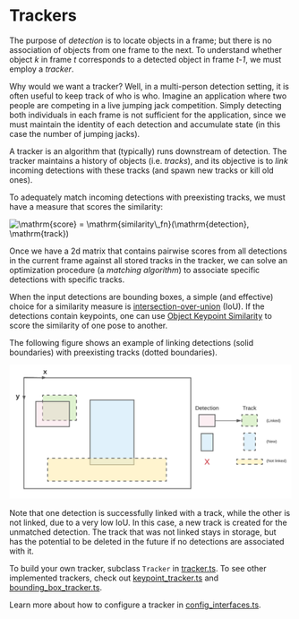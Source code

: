 # Trackers

The purpose of *detection* is to locate objects in a frame; but there is no
association of objects from one frame to the next. To understand whether object
*k* in frame *t* corresponds to a detected object in frame *t-1*, we must employ
a *tracker*.

Why would we want a tracker? Well, in a multi-person detection setting, it is
often useful to keep track of who is who. Imagine an application where two
people are competing in a live jumping jack competition. Simply detecting both
individuals in each frame is not sufficient for the application, since we must
maintain the identity of each detection and accumulate state (in this case the
number of jumping jacks).

A tracker is an algorithm that (typically) runs downstream of detection. The
tracker maintains a history of objects (i.e. *tracks*), and its objective is to
*link* incoming detections with these tracks (and spawn new tracks or kill old
ones).

To adequately match incoming detections with preexisting tracks, we must have a
measure that scores the similarity:

<img src="https://latex.codecogs.com/png.image?\dpi{300}&space;\mathrm{score}&space;=&space;\mathrm{similarity\_fn}(\mathrm{detection},&space;\mathrm{track})" title="\mathrm{score} = \mathrm{similarity\_fn}(\mathrm{detection}, \mathrm{track})" width="300"/>

Once we have a 2d matrix that contains pairwise scores from all detections in
the current frame against all stored tracks in the tracker, we can solve an
optimization procedure (a *matching algorithm*) to associate specific detections
with specific tracks.

When the input detections are bounding boxes, a simple (and effective) choice
for a similarity measure is
[intersection-over-union](https://en.wikipedia.org/wiki/Jaccard_index) (IoU). If
the detections contain keypoints, one can use
[Object Keypoint Similarity](https://cocodataset.org/#keypoints-eval) to score
the similarity of one pose to another.

The following figure shows an example of linking detections (solid boundaries)
with preexisting tracks (dotted boundaries).

<p align="center">
  <img src="../../assets/tracker_example.png" alt="drawing" width="600"/>
</p>

Note that one detection is successfully linked with a track, while the other is
not linked, due to a very low IoU. In this case, a new track is created for the
unmatched detection. The track that was not linked stays in storage,
but has the potential to be deleted in the future if no detections are
associated with it.

To build your own tracker, subclass `Tracker` in
[tracker.ts](https://github.com/tensorflow/tfjs-models/tree/master/pose-detection/src/calculators/tracker.ts).
To see other implemented trackers, check out
[keypoint_tracker.ts](https://github.com/tensorflow/tfjs-models/tree/master/pose-detection/src/calculators/keypoint_tracker.ts)
and
[bounding_box_tracker.ts](https://github.com/tensorflow/tfjs-models/tree/master/pose-detection/src/calculators/bounding_box_tracker.ts).

Learn more about how to configure a tracker in
[config_interfaces.ts](https://github.com/tensorflow/tfjs-models/tree/master/pose-detection/src/calculators/interfaces/config_interfaces.ts).
